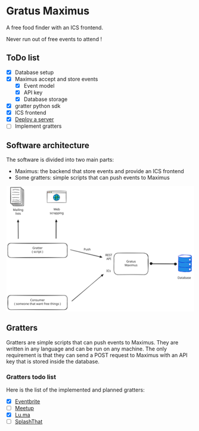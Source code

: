 # Gratus Maximus

A free food finder with an ICS frontend.

Never run out of free events to attend !

## ToDo list

- [x] Database setup
- [x] Maximus accept and store events
  - [x] Event model
  - [x] API key
  - [x] Database storage
- [x] gratter python sdk
- [x] ICS frontend
- [x] [Deploy a server](https://gratusmaximus.tools.escape.tech/v1/ics)
- [ ] Implement gratters

## Software architecture

The software is divided into two main parts:

- Maximus: the backend that store events and provide an ICS frontend
- Some gratters: simple scripts that can push events to Maximus

![main schema](schemas/main.excalidraw.svg)

## Gratters

Gratters are simple scripts that can push events to Maximus. They are written in any language and can be run on any machine. The only requirement is that they can send a POST request to Maximus with an API key that is stored inside the database.

### Gratters todo list

Here is the list of the implemented and planned gratters:

- [x] [Eventbrite](https://www.eventbrite.com/)
- [ ] [Meetup](https://www.meetup.com/)
- [x] [Lu.ma](https://lu.ma/)
- [ ] [SplashThat](https://splashthat.com)
